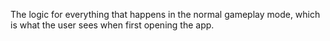 The logic for everything that happens in the normal gameplay mode, which is what the user sees when first opening the app.